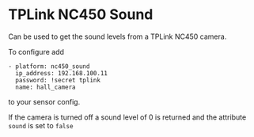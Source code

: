 # TPLink NC450 Sound

Can be used to get the sound levels from a TPLink NC450 camera.

To configure add

```
- platform: nc450_sound
  ip_address: 192.168.100.11
  password: !secret tplink
  name: hall_camera
```

to your sensor config. 

If the camera is turned off a sound level of 0 is returned and the attribute `sound` is set to `false`
